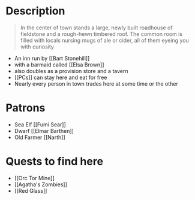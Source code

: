 # Description
> In the center of town stands a large, newly built roadhouse
of fieldstone and a rough-hewn timbered roof. The common room
is filled with locals nursing mugs of ale or cider, all of them
eyeing you with curiosity

- An inn run by [[Bart Stonehill]]
- with a barmaid called [[Elsa Brown]]
- also doubles as a provision store and a tavern
- [[PCs]] can stay here and eat for free 
- Nearly every person in town trades here at some time or the other

# Patrons 
- Sea Elf [[Fumi Sear]]
- Dwarf [[Elmar Barthen]]
- Old Farmer [[Narth]]

# Quests to find here
- [[Orc Tor Mine]]
- [[Agatha's Zombies]]
- [[Red Glass]]